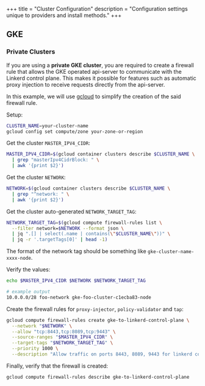 +++
title = "Cluster Configuration"
description = "Configuration settings unique to providers and install methods."
+++

## GKE

### Private Clusters

If you are using a **private GKE cluster**, you are required to create a
firewall rule that allows the GKE operated api-server to communicate with the
Linkerd control plane. This makes it possible for features such as automatic
proxy injection to receive requests directly from the api-server.

In this example, we will use [gcloud](https://cloud.google.com/sdk/install) to
simplify the creation of the said firewall rule.

Setup:

```bash
CLUSTER_NAME=your-cluster-name
gcloud config set compute/zone your-zone-or-region
```

Get the cluster `MASTER_IPV4_CIDR`:

```bash
MASTER_IPV4_CIDR=$(gcloud container clusters describe $CLUSTER_NAME \
  | grep "masterIpv4CidrBlock: " \
  | awk '{print $2}')
```

Get the cluster `NETWORK`:

```bash
NETWORK=$(gcloud container clusters describe $CLUSTER_NAME \
  | grep "^network: " \
  | awk '{print $2}')
```

Get the cluster auto-generated `NETWORK_TARGET_TAG`:

```bash
NETWORK_TARGET_TAG=$(gcloud compute firewall-rules list \
  --filter network=$NETWORK --format json \
  | jq ".[] | select(.name | contains(\"$CLUSTER_NAME\"))" \
  | jq -r '.targetTags[0]' | head -1)
```

The format of the network tag should be something like `gke-cluster-name-xxxx-node`.

Verify the values:

```bash
echo $MASTER_IPV4_CIDR $NETWORK $NETWORK_TARGET_TAG

# example output
10.0.0.0/28 foo-network gke-foo-cluster-c1ecba83-node
```

Create the firewall rules for `proxy-injector`, `policy-validator` and `tap`:

```bash
gcloud compute firewall-rules create gke-to-linkerd-control-plane \
  --network "$NETWORK" \
  --allow "tcp:8443,tcp:8089,tcp:9443" \
  --source-ranges "$MASTER_IPV4_CIDR" \
  --target-tags "$NETWORK_TARGET_TAG" \
  --priority 1000 \
  --description "Allow traffic on ports 8443, 8089, 9443 for linkerd control-plane components"
```

Finally, verify that the firewall is created:

```bash
gcloud compute firewall-rules describe gke-to-linkerd-control-plane
```
